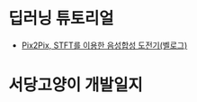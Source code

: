 
# 딥러닝 튜토리얼

* [Pix2Pix, STFT를 이용한 음성합성 도전기(벨로그)](https://velog.io/@hyun1008/%EB%94%A5%EB%9F%AC%EB%8B%9D-Pix2Pix-STFT%EB%A5%BC-%EC%9D%B4%EC%9A%A9%ED%95%9C-%EC%9D%8C%EC%84%B1%ED%95%A9%EC%84%B1-%EB%8F%84%EC%A0%84%EA%B8%B0)

# 서당고양이 개발일지

